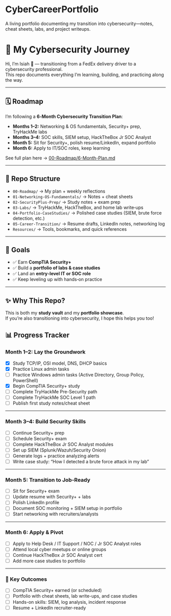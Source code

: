 # CyberCareerPortfolio
A living portfolio documenting my transition into cybersecurity—notes, cheat sheets, labs, and project writeups.
# 🚀 My Cybersecurity Journey

Hi, I’m Isiah 👋 — transitioning from a FedEx delivery driver to a cybersecurity professional.  
This repo documents everything I’m learning, building, and practicing along the way.

---

## 🗓️ Roadmap
I’m following a **6‑Month Cybersecurity Transition Plan**:
- **Months 1–2:** Networking & OS fundamentals, Security+ prep, TryHackMe labs  
- **Months 3–4:** SOC skills, SIEM setup, HackTheBox Jr SOC Analyst  
- **Month 5:** Sit for Security+, polish resume/LinkedIn, expand portfolio  
- **Month 6:** Apply to IT/SOC roles, keep learning  

See full plan here → [00-Roadmap/6-Month-Plan.md](./00-Roadmap/6-Month-Plan.md)

---

## 📂 Repo Structure
- `00-Roadmap/` → My plan + weekly reflections  
- `01-Networking-OS-Fundamentals/` → Notes + cheat sheets  
- `02-SecurityPlus-Prep/` → Study notes + exam prep  
- `03-Labs/` → TryHackMe, HackTheBox, and home lab write‑ups  
- `04-Portfolio-CaseStudies/` → Polished case studies (SIEM, brute force detection, etc.)  
- `05-Career-Transition/` → Resume drafts, LinkedIn notes, networking log  
- `Resources/` → Tools, bookmarks, and quick references  

---

## 🎯 Goals
- ✅ Earn **CompTIA Security+**  
- ✅ Build a **portfolio of labs & case studies**  
- ✅ Land an **entry‑level IT or SOC role**  
- ✅ Keep leveling up with hands‑on practice  

---

## ✨ Why This Repo?
This is both my **study vault** and my **portfolio showcase**.  
If you’re also transitioning into cybersecurity, I hope this helps you too!

## 📊 Progress Tracker

### Month 1–2: Lay the Groundwork
- [x] Study TCP/IP, OSI model, DNS, DHCP basics
- [x] Practice Linux admin tasks
- [ ] Practice Windows admin tasks (Active Directory, Group Policy, PowerShell)
- [x] Begin CompTIA Security+ study
- [ ] Complete TryHackMe Pre-Security path
- [ ] Complete TryHackMe SOC Level 1 path
- [ ] Publish first study notes/cheat sheet

---

### Month 3–4: Build Security Skills
- [ ] Continue Security+ prep
- [ ] Schedule Security+ exam
- [ ] Complete HackTheBox Jr SOC Analyst modules
- [ ] Set up SIEM (Splunk/Wazuh/Security Onion)
- [ ] Generate logs + practice analyzing alerts
- [ ] Write case study: “How I detected a brute force attack in my lab”

---

### Month 5: Transition to Job-Ready
- [ ] Sit for Security+ exam
- [ ] Update resume with Security+ + labs
- [ ] Polish LinkedIn profile
- [ ] Document SOC monitoring + SIEM setup in portfolio
- [ ] Start networking with recruiters/analysts

---

### Month 6: Apply & Pivot
- [ ] Apply to Help Desk / IT Support / NOC / Jr SOC Analyst roles
- [ ] Attend local cyber meetups or online groups
- [ ] Continue HackTheBox Jr SOC Analyst cert
- [ ] Add more case studies to portfolio

---

### 🎯 Key Outcomes
- [ ] CompTIA Security+ earned (or scheduled)
- [ ] Portfolio with cheat sheets, lab write-ups, and case studies
- [ ] Hands-on skills: SIEM, log analysis, incident response
- [ ] Resume + LinkedIn recruiter-ready
